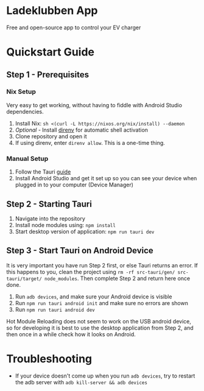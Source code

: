 # Ladeklubben App
Free and open-source app to control your EV charger

# Quickstart Guide
## Step 1 - Prerequisites

### Nix Setup
Very easy to get working, without having to fiddle with Android Studio dependencies.

1. Install Nix: `sh <(curl -L https://nixos.org/nix/install) --daemon`
1. *Optional -* Install [direnv](https://direnv.net/docs/installation.html#from-system-packages) for automatic shell activation
1. Clone repository and open it
1. If using direnv, enter `direnv allow`. This is a one-time thing.

### Manual Setup
1. Follow the Tauri [guide](https://tauri.app/start/prerequisites/)
1. Install Android Studio and get it set up so you can see your device when plugged in to your computer (Device Manager)

## Step 2 - Starting Tauri
1. Navigate into the repository
1. Install node modules using: `npm install`
1. Start desktop version of application: `npm run tauri dev`

## Step 3 - Start Tauri on Android Device
It is very important you have run Step 2 first, or else Tauri returns an error. If this happens to you, clean the project using `rm -rf src-tauri/gen/ src-tauri/target/ node_modules`. Then complete Step 2 and return here once done.
1. Run `adb devices`, and make sure your Android device is visible
1. Run `npm run tauri android init` and make sure no errors are shown
1. Run `npm run tauri android dev`

Hot Module Reloading does not seem to work on the USB android device, so for developing it is best to use the desktop application from Step 2, and then once in a while check how it looks on Android.

# Troubleshooting
- If your device doesn't come up when you run `adb devices`, try to restart the adb server with `adb kill-server && adb devices`